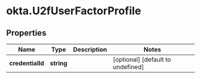 # okta.U2fUserFactorProfile

## Properties

Name | Type | Description | Notes
------------ | ------------- | ------------- | -------------
**credentialId** | **string** |  | [optional] [default to undefined]

